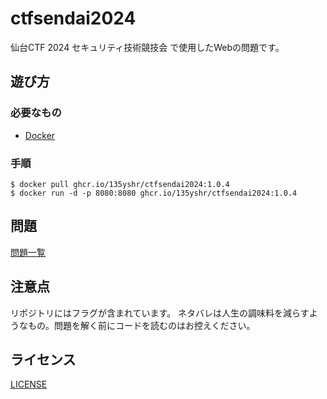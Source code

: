 # ctfsendai2024
仙台CTF 2024 セキュリティ技術競技会 で使用したWebの問題です。

## 遊び方

### 必要なもの

- [Docker](https://docs.docker.com/engine/install/)

### 手順

```bash-session
$ docker pull ghcr.io/135yshr/ctfsendai2024:1.0.4
$ docker run -d -p 8080:8080 ghcr.io/135yshr/ctfsendai2024:1.0.4
```

## 問題

[問題一覧](/docs/questions/readme.md)

## 注意点

リポジトリにはフラグが含まれています。
ネタバレは人生の調味料を減らすようなもの。問題を解く前にコードを読むのはお控えください。

## ライセンス

[LICENSE](/LICENSE)
